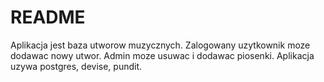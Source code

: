 # README

Aplikacja jest baza utworow muzycznych. Zalogowany uzytkownik moze dodawac nowy utwor. Admin moze usuwac i dodawac piosenki. Aplikacja uzywa postgres, devise, pundit.
